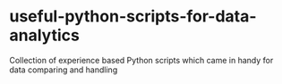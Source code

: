 # useful-python-scripts-for-data-analytics
Collection of experience based Python scripts which came in handy for data comparing and handling
